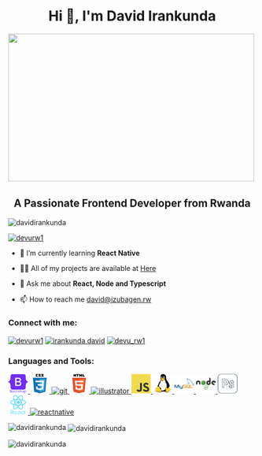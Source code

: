 <h1 align="center">Hi 👋, I'm David Irankunda</h1>

<img width="500px" height="300px" src="https://user-images.githubusercontent.com/58518192/87162442-bf3e8180-c2e7-11ea-9f2a-53a50306b7ce.gif">
<br>
<h2 align="center">A Passionate Frontend Developer from Rwanda</h2>

<p align="left"> <img src="https://komarev.com/ghpvc/?username=davidirankunda&label=Profile%20views&color=0e75b6&style=flat" alt="davidirankunda" /> </p>

<p align="left"> <a href="https://twitter.com/devurw1" target="blank"><img src="https://img.shields.io/twitter/follow/devurw1?logo=twitter&style=for-the-badge" alt="devurw1" /></a> </p>


- 🌱 I’m currently learning **React Native**

- 👨‍💻 All of my projects are available at [Here](https://irankundadavid.site/)

- 💬 Ask me about **React, Node and Typescript**

- 📫 How to reach me david@izubagen.rw

<h3 align="left">Connect with me:</h3>
<p align="left">
<a href="https://twitter.com/devurw1" target="blank"><img align="center" src="https://raw.githubusercontent.com/rahuldkjain/github-profile-readme-generator/master/src/images/icons/Social/twitter.svg" alt="devurw1" height="30" width="40" /></a>
<a href="https://linkedin.com/in/irankunda david" target="blank"><img align="center" src="https://raw.githubusercontent.com/rahuldkjain/github-profile-readme-generator/master/src/images/icons/Social/linked-in-alt.svg" alt="irankunda david" height="30" width="40" /></a>
<a href="https://instagram.com/devu_rw1" target="blank"><img align="center" src="https://raw.githubusercontent.com/rahuldkjain/github-profile-readme-generator/master/src/images/icons/Social/instagram.svg" alt="devu_rw1" height="30" width="40" /></a>
</p>

<h3 align="left">Languages and Tools:</h3>
<p align="left"> <a href="https://getbootstrap.com" target="_blank" rel="noreferrer"> <img src="https://raw.githubusercontent.com/devicons/devicon/master/icons/bootstrap/bootstrap-plain-wordmark.svg" alt="bootstrap" width="40" height="40"/> </a> <a href="https://www.w3schools.com/css/" target="_blank" rel="noreferrer"> <img src="https://raw.githubusercontent.com/devicons/devicon/master/icons/css3/css3-original-wordmark.svg" alt="css3" width="40" height="40"/> </a> <a href="https://git-scm.com/" target="_blank" rel="noreferrer"> <img src="https://www.vectorlogo.zone/logos/git-scm/git-scm-icon.svg" alt="git" width="40" height="40"/> </a> <a href="https://www.w3.org/html/" target="_blank" rel="noreferrer"> <img src="https://raw.githubusercontent.com/devicons/devicon/master/icons/html5/html5-original-wordmark.svg" alt="html5" width="40" height="40"/> </a> <a href="https://www.adobe.com/in/products/illustrator.html" target="_blank" rel="noreferrer"> <img src="https://www.vectorlogo.zone/logos/adobe_illustrator/adobe_illustrator-icon.svg" alt="illustrator" width="40" height="40"/> </a> <a href="https://developer.mozilla.org/en-US/docs/Web/JavaScript" target="_blank" rel="noreferrer"> <img src="https://raw.githubusercontent.com/devicons/devicon/master/icons/javascript/javascript-original.svg" alt="javascript" width="40" height="40"/> </a> <a href="https://www.linux.org/" target="_blank" rel="noreferrer"> <img src="https://raw.githubusercontent.com/devicons/devicon/master/icons/linux/linux-original.svg" alt="linux" width="40" height="40"/> </a> <a href="https://www.mysql.com/" target="_blank" rel="noreferrer"> <img src="https://raw.githubusercontent.com/devicons/devicon/master/icons/mysql/mysql-original-wordmark.svg" alt="mysql" width="40" height="40"/> </a> <a href="https://nodejs.org" target="_blank" rel="noreferrer"> <img src="https://raw.githubusercontent.com/devicons/devicon/master/icons/nodejs/nodejs-original-wordmark.svg" alt="nodejs" width="40" height="40"/> </a> <a href="https://www.photoshop.com/en" target="_blank" rel="noreferrer"> <img src="https://raw.githubusercontent.com/devicons/devicon/master/icons/photoshop/photoshop-line.svg" alt="photoshop" width="40" height="40"/> </a> <a href="https://reactjs.org/" target="_blank" rel="noreferrer"> <img src="https://raw.githubusercontent.com/devicons/devicon/master/icons/react/react-original-wordmark.svg" alt="react" width="40" height="40"/> </a> <a href="https://reactnative.dev/" target="_blank" rel="noreferrer"> <img src="https://reactnative.dev/img/header_logo.svg" alt="reactnative" width="40" height="40"/> </a> <a href="https://www.typescriptlang.org/" target="_blank" rel="noreferrer"></a> </p>

<p><img align="left" src="https://github-readme-stats.vercel.app/api/top-langs?username=davidirankunda&show_icons=true&locale=en&layout=compact" alt="davidirankunda" /></p>

<p>&nbsp;<img align="center" src="https://github-readme-stats.vercel.app/api?username=davidirankunda&show_icons=true&locale=en" alt="davidirankunda" /></p>

<p><img align="center" src="https://github-readme-streak-stats.herokuapp.com/?user=davidirankunda&" alt="davidirankunda" /></p>

